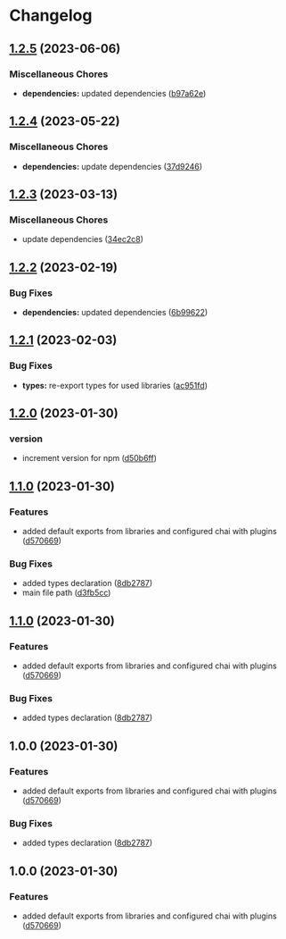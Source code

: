 # Changelog

## [1.2.5](https://github.com/Sefrancois/test/compare/v1.2.4...v1.2.5) (2023-06-06)


### Miscellaneous Chores

* **dependencies:** updated dependencies ([b97a62e](https://github.com/Sefrancois/test/commit/b97a62e0b564738e7a5bad31ae11cdda3afcb9dd))

## [1.2.4](https://github.com/Sefrancois/test/compare/v1.2.3...v1.2.4) (2023-05-22)


### Miscellaneous Chores

* **dependencies:** update dependencies ([37d9246](https://github.com/Sefrancois/test/commit/37d92467ab5dbf0dafd58fc55e074475904dccc6))

## [1.2.3](https://github.com/Sefrancois/test/compare/v1.2.2...v1.2.3) (2023-03-13)


### Miscellaneous Chores

* update dependencies ([34ec2c8](https://github.com/Sefrancois/test/commit/34ec2c8220df9ecbb8e6e749b837b65e69969dfb))

## [1.2.2](https://github.com/Sefrancois/test/compare/v1.2.1...v1.2.2) (2023-02-19)


### Bug Fixes

* **dependencies:** updated dependencies ([6b99622](https://github.com/Sefrancois/test/commit/6b99622c994c884cb1be5e1e70c416f8c4ea3acb))

## [1.2.1](https://github.com/Sefrancois/test/compare/v1.2.0...v1.2.1) (2023-02-03)


### Bug Fixes

* **types:** re-export types for used libraries ([ac951fd](https://github.com/Sefrancois/test/commit/ac951fd28b4ea10b509a4b03bacf094907fda2f8))

## [1.2.0](https://github.com/Sefrancois/test/compare/v1.1.0...v1.2.0) (2023-01-30)


### version

* increment version for npm ([d50b6ff](https://github.com/Sefrancois/test/commit/d50b6ffc602f8e0ac54c53e4ae44e4ebb44a6770))

## [1.1.0](https://github.com/Sefrancois/test/compare/v1.0.0...v1.1.0) (2023-01-30)


### Features

* added default exports from libraries and configured chai with plugins ([d570669](https://github.com/Sefrancois/test/commit/d57066960e03e271629be4087c5cfa87420a1769))


### Bug Fixes

* added types declaration ([8db2787](https://github.com/Sefrancois/test/commit/8db27871a4e3041770d93ad28ba3e44c699959d3))
* main file path ([d3fb5cc](https://github.com/Sefrancois/test/commit/d3fb5cc8b3a6b7ce0ed8e442b311f67ce5963e7b))

## [1.1.0](https://github.com/Sefrancois/test/compare/v1.0.0...v1.1.0) (2023-01-30)


### Features

* added default exports from libraries and configured chai with plugins ([d570669](https://github.com/Sefrancois/test/commit/d57066960e03e271629be4087c5cfa87420a1769))


### Bug Fixes

* added types declaration ([8db2787](https://github.com/Sefrancois/test/commit/8db27871a4e3041770d93ad28ba3e44c699959d3))

## 1.0.0 (2023-01-30)


### Features

* added default exports from libraries and configured chai with plugins ([d570669](https://github.com/Sefrancois/test/commit/d57066960e03e271629be4087c5cfa87420a1769))


### Bug Fixes

* added types declaration ([8db2787](https://github.com/Sefrancois/test/commit/8db27871a4e3041770d93ad28ba3e44c699959d3))

## 1.0.0 (2023-01-30)


### Features

* added default exports from libraries and configured chai with plugins ([d570669](https://github.com/Sefrancois/test/commit/d57066960e03e271629be4087c5cfa87420a1769))
